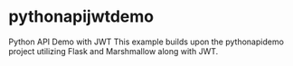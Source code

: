 # pythonapijwtdemo
Python API Demo with JWT
This example builds upon the pythonapidemo project utilizing Flask and Marshmallow along with
JWT.

